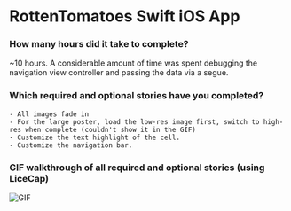 RottenTomatoes Swift iOS App
===

### How many hours did it take to complete?
~10 hours. A considerable amount of time was spent debugging the navigation view controller and passing the data via a segue.

### Which required and optional stories have you completed?
	- All images fade in
	- For the large poster, load the low-res image first, switch to high-res when complete (couldn't show it in the GIF)
	- Customize the text highlight of the cell.
	- Customize the navigation bar.

### GIF walkthrough of all required and optional stories (using LiceCap)
![GIF](https://raw.github.com/mbatilando/RottenTomatoes/master/RottenTomatoes.gif)
